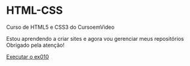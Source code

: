 # HTML-CSS
 Curso de HTML5 e CSS3 do CursoemVideo

 Estou aprendendo a criar sites e agora vou gerenciar meus repositórios
 Obrigado pela atenção!

<a href="https://otaviomellokempner.github.io/html-css/exercicios/ex010/index.html">Executar o ex010</a>